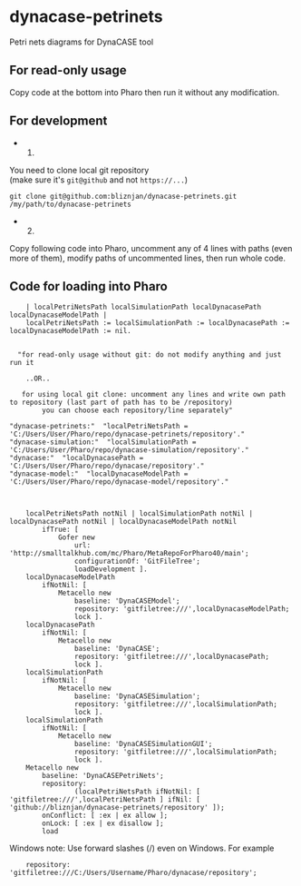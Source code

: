# dynacase-petrinets
Petri nets diagrams for DynaCASE tool

## For read-only usage
Copy code at the bottom into Pharo then run it without any modification.
## For development
- 1)
You need to clone local git repository  
(make sure it's `git@github` and not `https://...`)
```
git clone git@github.com:bliznjan/dynacase-petrinets.git /my/path/to/dynacase-petrinets
```

- 2)
Copy following code into Pharo, uncomment any of 4 lines with paths (even more of them), modify paths of uncommented lines, then run whole code.

## Code for loading into Pharo
```
	| localPetriNetsPath localSimulationPath localDynacasePath localDynacaseModelPath |
	localPetriNetsPath := localSimulationPath := localDynacasePath := localDynacaseModelPath := nil.
	
	
  "for read-only usage without git: do not modify anything and just run it
	
    ..OR..
	  
   for using local git clone: uncomment any lines and write own path to repository (last part of path has to be /repository)
	    you can choose each repository/line separately"
	
"dynacase-petrinets:"  "localPetriNetsPath = 'C:/Users/User/Pharo/repo/dynacase-petrinets/repository'."
"dynacase-simulation:"  "localSimulationPath = 'C:/Users/User/Pharo/repo/dynacase-simulation/repository'."
"dynacase:"  "localDynacasePath = 'C:/Users/User/Pharo/repo/dynacase/repository'."
"dynacase-model:"  "localDynacaseModelPath = 'C:/Users/User/Pharo/repo/dynacase-model/repository'."
		
		
		
	localPetriNetsPath notNil | localSimulationPath notNil | localDynacasePath notNil | localDynacaseModelPath notNil
		ifTrue: [ 
			Gofer new
				url: 'http://smalltalkhub.com/mc/Pharo/MetaRepoForPharo40/main';
				configurationOf: 'GitFileTree';
				loadDevelopment ].
	localDynacaseModelPath
		ifNotNil: [ 
			Metacello new
				baseline: 'DynaCASEModel';
				repository: 'gitfiletree:///',localDynacaseModelPath;
				lock ].
	localDynacasePath
		ifNotNil: [ 
			Metacello new
				baseline: 'DynaCASE';
				repository: 'gitfiletree:///',localDynacasePath;
				lock ].
	localSimulationPath
		ifNotNil: [ 
			Metacello new
				baseline: 'DynaCASESimulation';
				repository: 'gitfiletree:///',localSimulationPath;
				lock ].
	localSimulationPath
		ifNotNil: [ 
			Metacello new
				baseline: 'DynaCASESimulationGUI';
				repository: 'gitfiletree:///',localSimulationPath;
				lock ].
	Metacello new
		baseline: 'DynaCASEPetriNets';
		repository:
				(localPetriNetsPath ifNotNil: [ 'gitfiletree:///',localPetriNetsPath ] ifNil: [ 'github://bliznjan/dynacase-petrinets/repository' ]);
		onConflict: [ :ex | ex allow ];
		onLock: [ :ex | ex disallow ];
		load
```

Windows note: Use forward slashes (/) even on Windows. For example
```
    repository: 'gitfiletree:///C:/Users/Username/Pharo/dynacase/repository';
```
